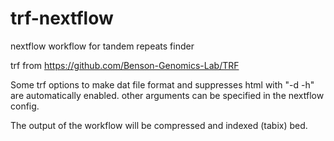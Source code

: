 # trf-nextflow
nextflow workflow for tandem repeats finder

trf from https://github.com/Benson-Genomics-Lab/TRF

Some trf options to make dat file format and suppresses html with "-d -h" are automatically enabled.  other arguments can be specified in the nextflow config. 

The output of the workflow will be compressed and indexed (tabix) bed.
